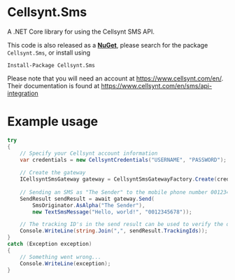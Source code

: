 # Cellsynt.Sms
A .NET Core library for using the Cellsynt SMS API.

This code is also released as a [**NuGet**](https://www.nuget.org/packages/Cellsynt.Sms/), please search for the package `Cellsynt.Sms`, or install using
```
Install-Package Cellsynt.Sms
```

Please note that you will need an account at https://www.cellsynt.com/en/.
Their documentation is found at https://www.cellsynt.com/en/sms/api-integration

# Example usage

```C#
try
{
    // Specify your Cellsynt account information
    var credentials = new CellsyntCredentials("USERNAME", "PASSWORD");
    
    // Create the gateway
    ICellsyntSmsGateway gateway = CellsyntSmsGatewayFactory.Create(credentials);
    
    // Sending an SMS as "The Sender" to the mobile phone number 0012345678
    SendResult sendResult = await gateway.Send(
        SmsOriginator.AsAlpha("The Sender"),
        new TextSmsMessage("Hello, world!", "0012345678"));

    // The tracking ID's in the send result can be used to verify the delivery
    Console.WriteLine(string.Join(",", sendResult.TrackingIds));
}
catch (Exception exception)
{
    // Something went wrong...
    Console.WriteLine(exception);
}
```
